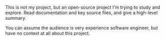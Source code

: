 This is not my project, but an open-source project I'm trying to study and explore. Read documentation and key source files, and give a high-level summary.

You can assume the audience is very experience software engineer, but have no context at all about this project.
